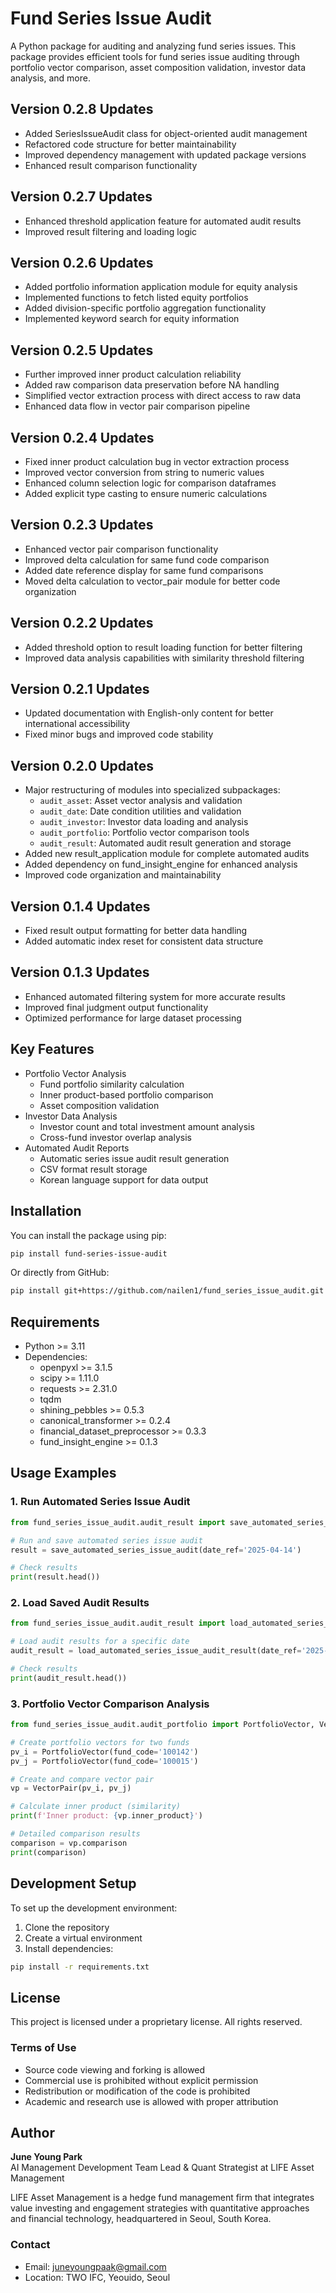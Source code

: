 # Fund Series Issue Audit

A Python package for auditing and analyzing fund series issues. This package provides efficient tools for fund series issue auditing through portfolio vector comparison, asset composition validation, investor data analysis, and more.

## Version 0.2.8 Updates

- Added SeriesIssueAudit class for object-oriented audit management
- Refactored code structure for better maintainability
- Improved dependency management with updated package versions
- Enhanced result comparison functionality

## Version 0.2.7 Updates

- Enhanced threshold application feature for automated audit results
- Improved result filtering and loading logic

## Version 0.2.6 Updates

- Added portfolio information application module for equity analysis
- Implemented functions to fetch listed equity portfolios
- Added division-specific portfolio aggregation functionality
- Implemented keyword search for equity information

## Version 0.2.5 Updates

- Further improved inner product calculation reliability
- Added raw comparison data preservation before NA handling
- Simplified vector extraction process with direct access to raw data
- Enhanced data flow in vector pair comparison pipeline

## Version 0.2.4 Updates

- Fixed inner product calculation bug in vector extraction process
- Improved vector conversion from string to numeric values
- Enhanced column selection logic for comparison dataframes
- Added explicit type casting to ensure numeric calculations

## Version 0.2.3 Updates

- Enhanced vector pair comparison functionality
- Improved delta calculation for same fund code comparison
- Added date reference display for same fund comparisons
- Moved delta calculation to vector_pair module for better code organization

## Version 0.2.2 Updates

- Added threshold option to result loading function for better filtering
- Improved data analysis capabilities with similarity threshold filtering

## Version 0.2.1 Updates

- Updated documentation with English-only content for better international accessibility
- Fixed minor bugs and improved code stability

## Version 0.2.0 Updates

- Major restructuring of modules into specialized subpackages:
  - `audit_asset`: Asset vector analysis and validation
  - `audit_date`: Date condition utilities and validation
  - `audit_investor`: Investor data loading and analysis
  - `audit_portfolio`: Portfolio vector comparison tools
  - `audit_result`: Automated audit result generation and storage
- Added new result_application module for complete automated audits
- Added dependency on fund_insight_engine for enhanced analysis
- Improved code organization and maintainability

## Version 0.1.4 Updates

- Fixed result output formatting for better data handling
- Added automatic index reset for consistent data structure

## Version 0.1.3 Updates

- Enhanced automated filtering system for more accurate results
- Improved final judgment output functionality
- Optimized performance for large dataset processing

## Key Features

- Portfolio Vector Analysis
  - Fund portfolio similarity calculation
  - Inner product-based portfolio comparison
  - Asset composition validation
- Investor Data Analysis
  - Investor count and total investment amount analysis
  - Cross-fund investor overlap analysis
- Automated Audit Reports
  - Automatic series issue audit result generation
  - CSV format result storage
  - Korean language support for data output

## Installation

You can install the package using pip:

```bash
pip install fund-series-issue-audit
```

Or directly from GitHub:

```bash
pip install git+https://github.com/nailen1/fund_series_issue_audit.git
```

## Requirements

- Python >= 3.11
- Dependencies:
  - openpyxl >= 3.1.5
  - scipy >= 1.11.0
  - requests >= 2.31.0
  - tqdm
  - shining_pebbles >= 0.5.3
  - canonical_transformer >= 0.2.4
  - financial_dataset_preprocessor >= 0.3.3
  - fund_insight_engine >= 0.1.3

## Usage Examples

### 1. Run Automated Series Issue Audit

```python
from fund_series_issue_audit.audit_result import save_automated_series_issue_audit

# Run and save automated series issue audit
result = save_automated_series_issue_audit(date_ref='2025-04-14')

# Check results
print(result.head())
```

### 2. Load Saved Audit Results

```python
from fund_series_issue_audit.audit_result import load_automated_series_issue_audit_result

# Load audit results for a specific date
audit_result = load_automated_series_issue_audit_result(date_ref='2025-04-14')

# Check results
print(audit_result.head())
```

### 3. Portfolio Vector Comparison Analysis

```python
from fund_series_issue_audit.audit_portfolio import PortfolioVector, VectorPair

# Create portfolio vectors for two funds
pv_i = PortfolioVector(fund_code='100142')
pv_j = PortfolioVector(fund_code='100015')

# Create and compare vector pair
vp = VectorPair(pv_i, pv_j)

# Calculate inner product (similarity)
print(f'Inner product: {vp.inner_product}')

# Detailed comparison results
comparison = vp.comparison
print(comparison)
```

## Development Setup

To set up the development environment:

1. Clone the repository
2. Create a virtual environment
3. Install dependencies:

```bash
pip install -r requirements.txt
```

## License

This project is licensed under a proprietary license. All rights reserved.

### Terms of Use

- Source code viewing and forking is allowed
- Commercial use is prohibited without explicit permission
- Redistribution or modification of the code is prohibited
- Academic and research use is allowed with proper attribution

## Author

**June Young Park**  
AI Management Development Team Lead & Quant Strategist at LIFE Asset Management

LIFE Asset Management is a hedge fund management firm that integrates value investing and engagement strategies with quantitative approaches and financial technology, headquartered in Seoul, South Korea.

### Contact

- Email: juneyoungpaak@gmail.com
- Location: TWO IFC, Yeouido, Seoul
